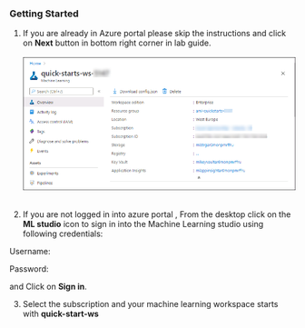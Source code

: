 ### **Getting Started**

1. If you are already in Azure portal please skip the instructions and  click on **Next** button  in bottom right corner in lab guide.</br></br>
<kbd>![](images/udacity-labguide.png)</kbd></br></br>

2. If you are not logged in into azure portal ,  From the desktop click on the **ML studio** icon  to sign in into the Machine Learning studio using following credentials:

Username:**<inject key="AzureAdUserEmail" />** 

Password:**<inject key="AzureAdUserPassword" />** 

   and Click on **Sign in**.

3. Select the subscription and your machine learning workspace starts with **quick-start-ws**


